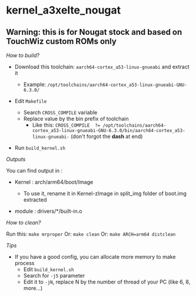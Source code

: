# kernel_a3xelte_nougat
## Warning: this is for Nougat stock and based on TouchWiz custom ROMs only

_How to build?_

- Download this toolchain: `aarch64-cortex_a53-linux-gnueabi` and extract it
	- Example: `/opt/toolchains/aarch64-cortex_a53-linux-gnueabi-GNU-6.3.0/`
	
- Edit `Makefile`
	- Search `CROSS_COMPILE` variable
	- Replace value by the bin prefix of toolchain
		- Like this: 
		`CROSS_COMPILE	?= /opt/toolchains/aarch64-cortex_a53-linux-gnueabi-GNU-6.3.0/bin/aarch64-cortex_a53-linux-gnueabi-` 
		(don't forgot the **dash** at end)
		
- Run `build_kernel.sh`

_Outputs_

You can find output in :
- Kernel : arch/arm64/boot/Image
	- To use it, rename it in Kernel-zImage in split_img folder of boot.img extracted
	
- module : drivers/*/built-in.o

_How to clean?_

Run this: `make mrproper`
Or: `make clean`
Or: `make ARCH=arm64 distclean`

_Tips_

- If you have a good config, you can allocate more memory to make process
	- Edit `build_kernel.sh`
	- Search for `-j5` parameter
	- Edit it to `-jN`, replace N by the number of thread of your PC (like 6, 8, more...)
